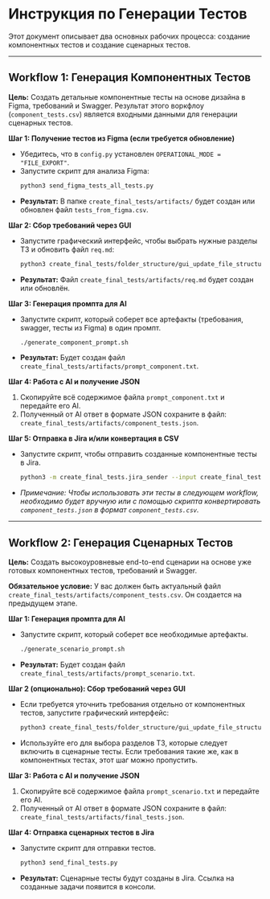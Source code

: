 # Инструкция по Генерации Тестов

Этот документ описывает два основных рабочих процесса: создание компонентных тестов и создание сценарных тестов.

---

## Workflow 1: Генерация Компонентных Тестов

**Цель:** Создать детальные компонентные тесты на основе дизайна в Figma, требований и Swagger. Результат этого воркфлоу (`component_tests.csv`) является входными данными для генерации сценарных тестов.

**Шаг 1: Получение тестов из Figma (если требуется обновление)**
*   Убедитесь, что в `config.py` установлен `OPERATIONAL_MODE = "FILE_EXPORT"`.
*   Запустите скрипт для анализа Figma:
    ```bash
    python3 send_figma_tests_all_tests.py
    ```
*   **Результат:** В папке `create_final_tests/artifacts/` будет создан или обновлен файл `tests_from_figma.csv`.

**Шаг 2: Сбор требований через GUI**
*   Запустите графический интерфейс, чтобы выбрать нужные разделы ТЗ и обновить файл `req.md`:
    ```bash
    python3 create_final_tests/folder_structure/gui_update_file_structure.py
    ```
*   **Результат:** Файл `create_final_tests/artifacts/req.md` будет создан или обновлён.

**Шаг 3: Генерация промпта для AI**
*   Запустите скрипт, который соберет все артефакты (требования, swagger, тесты из Figma) в один промпт.
    ```bash
    ./generate_component_prompt.sh
    ```
*   **Результат:** Будет создан файл `create_final_tests/artifacts/prompt_component.txt`.

**Шаг 4: Работа с AI и получение JSON**
1.  Скопируйте всё содержимое файла `prompt_component.txt` и передайте его AI.
2.  Полученный от AI ответ в формате JSON сохраните в файл: `create_final_tests/artifacts/component_tests.json`.

**Шаг 5: Отправка в Jira и/или конвертация в CSV**
*   Запустите скрипт, чтобы отправить созданные компонентные тесты в Jira.
    ```bash
    python3 -m create_final_tests.jira_sender --input create_final_tests/artifacts/component_tests.json
    ```
*   *Примечание: Чтобы использовать эти тесты в следующем workflow, необходимо будет вручную или с помощью скрипта конвертировать `component_tests.json` в формат `component_tests.csv`.*

---

## Workflow 2: Генерация Сценарных Тестов

**Цель:** Создать высокоуровневые end-to-end сценарии на основе уже готовых компонентных тестов, требований и Swagger.

**Обязательное условие:** У вас должен быть актуальный файл `create_final_tests/artifacts/component_tests.csv`. Он создается на предыдущем этапе.

**Шаг 1: Генерация промпта для AI**
*   Запустите скрипт, который соберет все необходимые артефакты.
    ```bash
    ./generate_scenario_prompt.sh
    ```
*   **Результат:** Будет создан файл `create_final_tests/artifacts/prompt_scenario.txt`.

**Шаг 2 (опционально): Сбор требований через GUI**
*   Если требуется уточнить требования отдельно от компонентных тестов,
    запустите графический интерфейс:
    ```bash
    python3 create_final_tests/folder_structure/gui_update_file_structure.py
    ```
*   Используйте его для выбора разделов ТЗ, которые следует включить в сценарные тесты.
    Если требования такие же, как в компонентных тестах, этот шаг можно пропустить.

**Шаг 3: Работа с AI и получение JSON**
1.  Скопируйте всё содержимое файла `prompt_scenario.txt` и передайте его AI.
2.  Полученный от AI ответ в формате JSON сохраните в файл: `create_final_tests/artifacts/final_tests.json`.

**Шаг 4: Отправка сценарных тестов в Jira**
*   Запустите скрипт для отправки тестов.
    ```bash
    python3 send_final_tests.py
    ```
*   **Результат:** Сценарные тесты будут созданы в Jira. Ссылка на созданные задачи появится в консоли.

